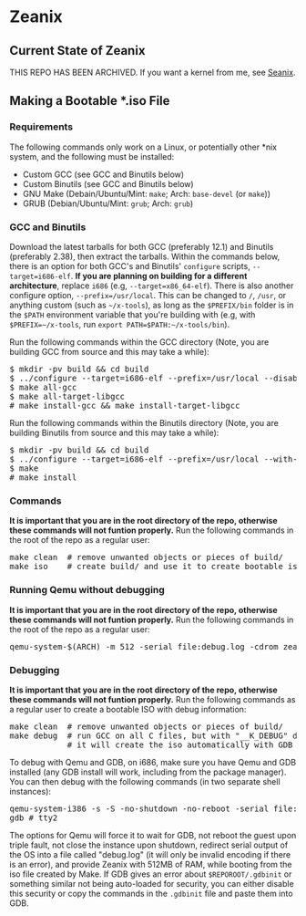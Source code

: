 # Zeanix
## Current State of Zeanix
THIS REPO HAS BEEN ARCHIVED. If you want a kernel from me, see [Seanix](https://github.com/VLPatton/seanix).
## Making a Bootable \*.iso File
### Requirements
The following commands only work on a Linux, or potentially other \*nix system, and the following must be installed:
* Custom GCC (see GCC and Binutils below)
* Custom Binutils (see GCC and Binutils below)
* GNU Make (Debain/Ubuntu/Mint: `make`; Arch: `base-devel` (or `make`))
* GRUB (Debian/Ubuntu/Mint: `grub`; Arch: `grub`)
### GCC and Binutils
Download the latest tarballs for both GCC (preferably 12.1) and Binutils (preferably 2.38), then extract the tarballs. Within the commands below, there is an option for both GCC's and Binutils' `configure` scripts, `--target=i686-elf`. **If you are planning on building for a different architecture**, replace `i686` (e.g, `--target=x86_64-elf`). There is also another configure option, `--prefix=/usr/local`. This can be changed to `/`, `/usr`, or anything custom (such as `~/x-tools`), as long as the `$PREFIX/bin` folder is in the `$PATH` environment variable that you're building with (e.g, with `$PREFIX=~/x-tools`, run `export PATH=$PATH:~/x-tools/bin`).

Run the following commands within the GCC directory (Note, you are building GCC from source and this may take a while):
<pre>
$ mkdir -pv build && cd build
$ ../configure --target=i686-elf --prefix=/usr/local --disable-nls --enable-languages=c,c++ --without-headers
$ make all-gcc
$ make all-target-libgcc
# make install-gcc && make install-target-libgcc
</pre>
Run the following commands within the Binutils directory (Note, you are building Binutils from source and this may take a while):
<pre>
$ mkdir -pv build && cd build
$ ../configure --target=i686-elf --prefix=/usr/local --with-sysroot --disable-nls --disable-werror
$ make
# make install
</pre>
### Commands
**It is important that you are in the root directory of the repo, otherwise these commands will not funtion properly.** Run the following commands in the root of the repo as a regular user:
<pre>
make clean  # remove unwanted objects or pieces of build/
make iso    # create build/ and use it to create bootable iso
</pre>
### Running Qemu without debugging
**It is important that you are in the root directory of the repo, otherwise these commands will not funtion properly.** Run the following commands in the root of the repo as a regular user:
<pre>
qemu-system-$(ARCH) -m 512 -serial file:debug.log -cdrom zeanix.iso
</pre>
### Debugging
**It is important that you are in the root directory of the repo, otherwise these commands will not funtion properly.** Run the following commands as a regular user to create a bootable ISO with debug information:
<pre>
make clean  # remove unwanted objects or pieces of build/
make debug  # run GCC on all C files, but with "__K_DEBUG" defined and with debug symbols
            # it will create the iso automatically with GDB information
</pre>
To debug with Qemu and GDB, on i686, make sure you have Qemu and GDB installed (any GDB install will work, including from the package manager). You can then debug with the following commands (in two separate shell instances):
<pre>
qemu-system-i386 -s -S -no-shutdown -no-reboot -serial file:debug.log -m 512 -cdrom zeanix.iso # tty1
gdb # tty2
</pre>
The options for Qemu will force it to wait for GDB, not reboot the guest upon triple fault, not close the instance upon shutdown, redirect serial output of the OS into a file called "debug.log" (it will only be invalid encoding if there is an error), and provide Zeanix with 512MB of RAM, while booting from the iso file created by Make. If GDB gives an error about `$REPOROOT/.gdbinit` or something similar not being auto-loaded for security, you can either disable this security or copy the commands in the `.gdbinit` file and paste them into GDB. 
